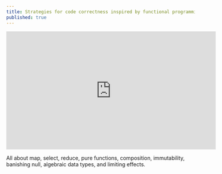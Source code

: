 ```yaml
---
title: Strategies for code correctness inspired by functional programming
published: true
---
```


<iframe width="560" height="315" src="https://www.youtube.com/embed/GlMX_tlisF8" frameborder="0" allow="autoplay; encrypted-media" allowfullscreen></iframe>

All about map, select, reduce, pure functions, composition, immutability, banishing null, algebraic data types, and limiting effects.
